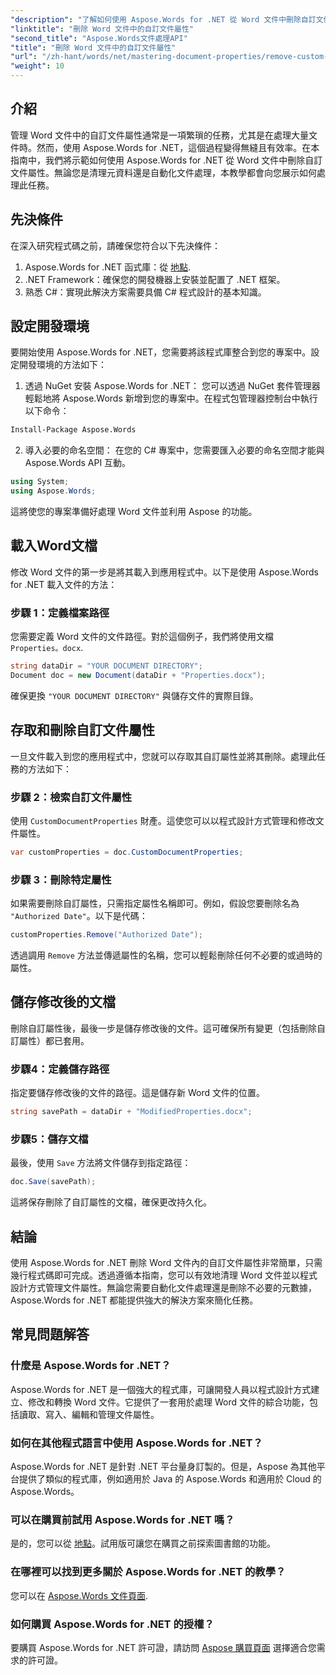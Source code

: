 ```yaml
---
"description": "了解如何使用 Aspose.Words for .NET 從 Word 文件中刪除自訂文件屬性。本詳細指南提供了逐步說明，以有效地清理文檔元數據，從而節省文件管理和自動化的時間。"
"linktitle": "刪除 Word 文件中的自訂文件屬性"
"second_title": "Aspose.Words文件處理API"
"title": "刪除 Word 文件中的自訂文件屬性"
"url": "/zh-hant/words/net/mastering-document-properties/remove-custom-document-properties-in-word-files/"
"weight": 10
---
```


## 介紹

管理 Word 文件中的自訂文件屬性通常是一項繁瑣的任務，尤其是在處理大量文件時。然而，使用 Aspose.Words for .NET，這個過程變得無縫且有效率。在本指南中，我們將示範如何使用 Aspose.Words for .NET 從 Word 文件中刪除自訂文件屬性。無論您是清理元資料還是自動化文件處理，本教學都會向您展示如何處理此任務。

## 先決條件

在深入研究程式碼之前，請確保您符合以下先決條件：

1. Aspose.Words for .NET 函式庫：從 [地點](https://releases。aspose.com/words/net/).
2. .NET Framework：確保您的開發機器上安裝並配置了 .NET 框架。
3. 熟悉 C#：實現此解決方案需要具備 C# 程式設計的基本知識。

## 設定開發環境

要開始使用 Aspose.Words for .NET，您需要將該程式庫整合到您的專案中。設定開發環境的方法如下：

1. 透過 NuGet 安裝 Aspose.Words for .NET：
   您可以透過 NuGet 套件管理器輕鬆地將 Aspose.Words 新增到您的專案中。在程式包管理器控制台中執行以下命令：

```bash
Install-Package Aspose.Words
```

2. 導入必要的命名空間：
   在您的 C# 專案中，您需要匯入必要的命名空間才能與 Aspose.Words API 互動。
   
```csharp
using System;
using Aspose.Words;
```

這將使您的專案準備好處理 Word 文件並利用 Aspose 的功能。

## 載入Word文檔

修改 Word 文件的第一步是將其載入到應用程式中。以下是使用 Aspose.Words for .NET 載入文件的方法：

### 步驟 1：定義檔案路徑

您需要定義 Word 文件的文件路徑。對於這個例子，我們將使用文檔 `Properties。docx`.

```csharp
string dataDir = "YOUR DOCUMENT DIRECTORY";
Document doc = new Document(dataDir + "Properties.docx");
```

確保更換 `"YOUR DOCUMENT DIRECTORY"` 與儲存文件的實際目錄。

## 存取和刪除自訂文件屬性

一旦文件載入到您的應用程式中，您就可以存取其自訂屬性並將其刪除。處理此任務的方法如下：

### 步驟 2：檢索自訂文件屬性

使用 `CustomDocumentProperties` 財產。這使您可以以程式設計方式管理和修改文件屬性。

```csharp
var customProperties = doc.CustomDocumentProperties;
```

### 步驟 3：刪除特定屬性

如果需要刪除自訂屬性，只需指定屬性名稱即可。例如，假設您要刪除名為 `"Authorized Date"`。以下是代碼：

```csharp
customProperties.Remove("Authorized Date");
```

透過調用 `Remove` 方法並傳遞屬性的名稱，您可以輕鬆刪除任何不必要的或過時的屬性。

## 儲存修改後的文檔

刪除自訂屬性後，最後一步是儲存修改後的文件。這可確保所有變更（包括刪除自訂屬性）都已套用。

### 步驟4：定義儲存路徑

指定要儲存修改後的文件的路徑。這是儲存新 Word 文件的位置。

```csharp
string savePath = dataDir + "ModifiedProperties.docx";
```

### 步驟5：儲存文檔

最後，使用 `Save` 方法將文件儲存到指定路徑：

```csharp
doc.Save(savePath);
```

這將保存刪除了自訂屬性的文檔，確保更改持久化。

## 結論

使用 Aspose.Words for .NET 刪除 Word 文件內的自訂文件屬性非常簡單，只需幾行程式碼即可完成。透過遵循本指南，您可以有效地清理 Word 文件並以程式設計方式管理文件屬性。無論您需要自動化文件處理還是刪除不必要的元數據，Aspose.Words for .NET 都能提供強大的解決方案來簡化任務。

## 常見問題解答

### 什麼是 Aspose.Words for .NET？

Aspose.Words for .NET 是一個強大的程式庫，可讓開發人員以程式設計方式建立、修改和轉換 Word 文件。它提供了一套用於處理 Word 文件的綜合功能，包括讀取、寫入、編輯和管理文件屬性。

### 如何在其他程式語言中使用 Aspose.Words for .NET？

Aspose.Words for .NET 是針對 .NET 平台量身訂製的。但是，Aspose 為其他平台提供了類似的程式庫，例如適用於 Java 的 Aspose.Words 和適用於 Cloud 的 Aspose.Words。

### 可以在購買前試用 Aspose.Words for .NET 嗎？

是的，您可以從 [地點](https://releases.aspose.com/)。試用版可讓您在購買之前探索圖書館的功能。

### 在哪裡可以找到更多關於 Aspose.Words for .NET 的教學？

您可以在 [Aspose.Words 文件頁面](https://reference。aspose.com/words/net/).

### 如何購買 Aspose.Words for .NET 的授權？

要購買 Aspose.Words for .NET 許可證，請訪問 [Aspose 購買頁面](https://purchase.aspose.com/buy) 選擇適合您需求的許可證。